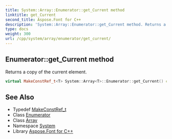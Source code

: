 ```yaml
---
title: System::Array::Enumerator::get_Current method
linktitle: get_Current
second_title: Aspose.Font for C++
description: 'System::Array::Enumerator::get_Current method. Returns a copy of the current element in C++.'
type: docs
weight: 300
url: /cpp/system/array/enumerator/get_current/
---
```

## Enumerator::get_Current method


Returns a copy of the current element.

```cpp
virtual MakeConstRef_t<T> System::Array<T>::Enumerator::get_Current() const override
```

## See Also

* Typedef [MakeConstRef_t](../../../makeconstref_t/)
* Class [Enumerator](../)
* Class [Array](../../)
* Namespace [System](../../../)
* Library [Aspose.Font for C++](../../../../)

